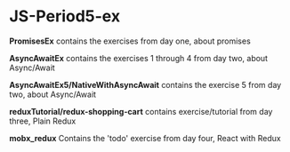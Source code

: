 # JS-Period5-ex

**PromisesEx** contains the exercises from day one, about promises

**AsyncAwaitEx** contains the exercises 1 through 4 from day two, about Async/Await

**AsyncAwaitEx5/NativeWithAsyncAwait** contains the exercise 5 from day two, about Async/Await
	
**reduxTutorial/redux-shopping-cart** contains exercise/tutorial from day three, Plain Redux

**mobx_redux** Contains the 'todo' exercise from day four, React with Redux